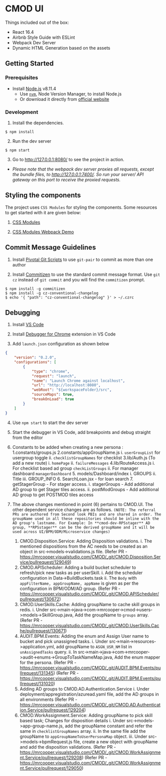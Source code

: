# CMOD UI

Things included out of the box:
 - React 16.4
 - Airbnb Style Guide with ESLint
 - Webpack Dev Server
 - Dynamic HTML Generation based on the assets

## Getting Started

### Prerequisites
- Install [Node.js](https://nodejs.org/en/) v8.11.4
  - Use [`nvm`](https://github.com/creationix/nvm), Node Version Manager, to install Node.js
  - Or download it directly from [official website](https://nodejs.org/en/download/)

### Development
1) Install the dependencies.
```
$ npm install
```
2) Run the dev server
```
$ npm start
```
3) Go to http://127.0.0.1:8080/ to see the project in action.
- _Please note that the webpack dev server proxies all requests, except the bundle files, to http://127.0.0.1:7400/. So run your server/ API gateway on this port to receive the proxied requests._

## Styling the components
The project uses `CSS Modules` for styling the components. Some resources to get started with it are given below:

1) [CSS Modules](https://github.com/css-modules/css-modules)

2) [CSS Modules Webpack Demo](https://github.com/css-modules/webpack-demo)

## Commit Message Guidelines
1) Install [Pivotal Git Scripts](https://github.com/pivotal-legacy/git_scripts) to use `git-pair` to commit as more than one author

2) Install [Commitizen](https://github.com/commitizen/cz-cli) to use the standard commit message format. Use `git cz` instead of `git commit` and you will find the `commitizen` prompt.
```
$ npm install -g commitizen
$ npm install -g cz-conventional-changelog
$ echo '{ "path": "cz-conventional-changelog" }' > ~/.czrc
``` 

## Debugging
1) Install [VS Code](https://code.visualstudio.com/download)

2) Install [Debugger for Chrome](https://marketplace.visualstudio.com/items?itemName=msjsdiag.debugger-for-chrome) extension in VS Code

3) Add `launch.json` configuration as shown below

```json
{
    "version": "0.2.0",
    "configurations": [
        {
            "type": "chrome",
            "request": "launch",
            "name": "Launch Chrome against localhost",
            "url": "http://localhost:8080",
            "webRoot": "${workspaceFolder}/src",
            "sourceMaps": true,
            "breakOnLoad": true
        }
    ]
}
```

4) Use `npm start` to start the dev server

5) Start the debugger in VS Code, add breakpoints and debug straight from the editor

6) Constants to be added when creating a new persona :
    1.constants/groups.js
    2.constants/appGroupName.js
        i. `userGroupList` for usergroup toggle
        ii. `checklistGroupNames` for checklist
    3.lib/Auth.js (To add a new route)
        i. `homePage`
        ii. `failureMessages`
    4.lib/RouteAccess.js
        i. For checklist based ad group `checkListGroups`
        ii. For manager dashboard `managerDashboard`
    5. models/Dashboard/index
        i. GROUPS
        ii. Title
        iii. GROUP_INFO
    6. SearchLoan.jsx - for loan search
    7. getStagerGroup - For stager access. 
        i. stagerGroups - Add additional AD group to get Stager tiles access. 
        ii. postModGroups - Add  additional AD group to get  POSTMOD tiles access

7) The above changes mentioned in point (6) pertains to CMOD.UI. The other dependent service changes are as follows.
    `(NOTE: The referral PRs are authored from Second look PBIs and are shared in order. The groupName used in all these repositories should be inline with the AD group's lastname. For Example: In **cmod-dev-RPSstager** AD group, **RPSstager** can be the derived groupName and it will be used across UI/BPM/ODM/Microservice changes)`
    1. CMOD.Disposition.Service: Adding Disposition validations.
        i. The mentioned dispositions from the AC needs to be created as an object in src->models->validations.js file.
        (Refer PR - https://mrcooper.visualstudio.com/CMOD/_git/CMOD.Disposition.Service/pullrequest/129049)
    2. CMOD.APIScheduler: Adding a build bucket scheduler to refresh/pick new tasks as per userSkill.
        i. Add the scheduler configuration in Data->BuildBuckets.task
        ii. The `Body` with `appFilterName, appGroupName, appName` is given as per the configuration in BPM/ODM/AD group.
        (Refer PR - https://mrcooper.visualstudio.com/CMOD/_git/CMOD.APIScheduler/pullrequest/130672)
    3. CMOD.UserSkills.Cache: Adding groupName to cache skill groups in redis.
        i. Under src->main->java->com->mrcooper->cmod->users->models->SkillGroup.java, Add the groupName to `groups` array.
        (Refer PR - https://mrcooper.visualstudio.com/CMOD/_git/CMOD.UserSkills.Cache/pullrequest/130671)
    4. AUDIT.BPM.Events: Adding the enum and Assign User name to bucket and pick unassigned tasks.
        i. Under src->main->resources->application.yml, add groupName to `ASGN_USR_NM` list in `unAssignedTasks` query.
        ii. In src->main->java->com->mrcooper->audit->enums->GroupToTaskNameMap.java, Add the enum mapper for the persona.
        (Refer PR - https://mrcooper.visualstudio.com/CMOD/_git/AUDIT.BPM.Events/pullrequest/131345)
        (Refer PR - https://mrcooper.visualstudio.com/CMOD/_git/AUDIT.BPM.Events/pullrequest/131020)
    5. Adding AD groups to CMOD.AD.Authentication.Service
        i. Under deployment/appregistration/azuread.yaml file, add the AD groups in all environments
        (Refer PR - https://mrcooper.visualstudio.com/CMOD/_git/CMOD.AD.Authentication.Service/pullrequest/129204)
    6. CMOD.WorkAssignment.Service: Adding groupName to pick skill based task; Changes for disposition details
        i. Under src->models->app-group-name.js, add the groupName constant and refer the same in `checklistGroupNames` array.
        ii. In the same file add the groupName to `appGroupNameToUserPersonaMap` object.
        iii. Under src->models->bpmRequest.js file, create a new object with groupName and add the disposition validations.
        (Refer PR - https://mrcooper.visualstudio.com/CMOD/_git/CMOD.WorkAssignment.Service/pullrequest/129208)
        (Refer PR - https://mrcooper.visualstudio.com/CMOD/_git/CMOD.WorkAssignment.Service/pullrequest/129050)

